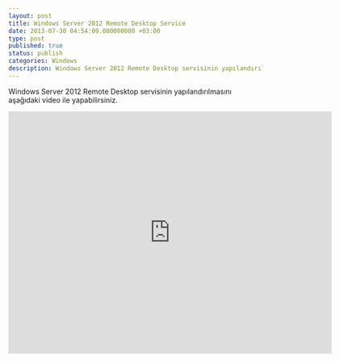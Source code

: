```yaml
---
layout: post
title: Windows Server 2012 Remote Desktop Service
date: 2013-07-30 04:54:09.000000000 +03:00
type: post
published: true
status: publish
categories: Windows
description: Windows Server 2012 Remote Desktop servisinin yapılandırılmasını
---
```

Windows Server 2012 Remote Desktop servisinin yapılandırılmasını aşağıdaki video ile yapabilirsiniz.

<iframe width="640" height="480" src="https://www.youtube.com/embed/agdd9Xd-CDU" frameborder="0" allowfullscreen></iframe>
